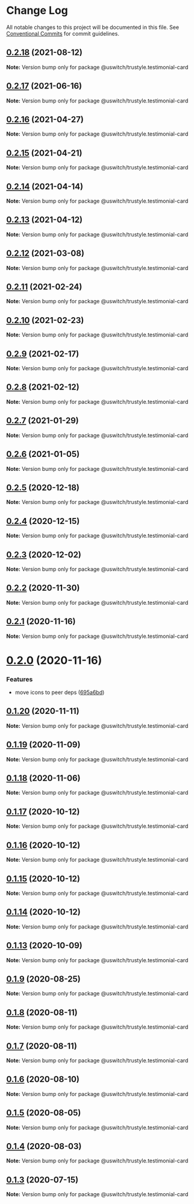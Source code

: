 # Change Log

All notable changes to this project will be documented in this file.
See [Conventional Commits](https://conventionalcommits.org) for commit guidelines.

## [0.2.18](https://github.com/uswitch/trustyle/compare/@uswitch/trustyle.testimonial-card@0.2.17...@uswitch/trustyle.testimonial-card@0.2.18) (2021-08-12)

**Note:** Version bump only for package @uswitch/trustyle.testimonial-card





## [0.2.17](https://github.com/uswitch/trustyle/compare/@uswitch/trustyle.testimonial-card@0.2.16...@uswitch/trustyle.testimonial-card@0.2.17) (2021-06-16)

**Note:** Version bump only for package @uswitch/trustyle.testimonial-card





## [0.2.16](https://github.com/uswitch/trustyle/compare/@uswitch/trustyle.testimonial-card@0.2.15...@uswitch/trustyle.testimonial-card@0.2.16) (2021-04-27)

**Note:** Version bump only for package @uswitch/trustyle.testimonial-card





## [0.2.15](https://github.com/uswitch/trustyle/compare/@uswitch/trustyle.testimonial-card@0.2.14...@uswitch/trustyle.testimonial-card@0.2.15) (2021-04-21)

**Note:** Version bump only for package @uswitch/trustyle.testimonial-card





## [0.2.14](https://github.com/uswitch/trustyle/compare/@uswitch/trustyle.testimonial-card@0.2.13...@uswitch/trustyle.testimonial-card@0.2.14) (2021-04-14)

**Note:** Version bump only for package @uswitch/trustyle.testimonial-card





## [0.2.13](https://github.com/uswitch/trustyle/compare/@uswitch/trustyle.testimonial-card@0.2.12...@uswitch/trustyle.testimonial-card@0.2.13) (2021-04-12)

**Note:** Version bump only for package @uswitch/trustyle.testimonial-card





## [0.2.12](https://github.com/uswitch/trustyle/compare/@uswitch/trustyle.testimonial-card@0.2.11...@uswitch/trustyle.testimonial-card@0.2.12) (2021-03-08)

**Note:** Version bump only for package @uswitch/trustyle.testimonial-card





## [0.2.11](https://github.com/uswitch/trustyle/compare/@uswitch/trustyle.testimonial-card@0.2.9...@uswitch/trustyle.testimonial-card@0.2.11) (2021-02-24)

**Note:** Version bump only for package @uswitch/trustyle.testimonial-card






## [0.2.10](https://github.com/uswitch/trustyle/compare/@uswitch/trustyle.testimonial-card@0.2.9...@uswitch/trustyle.testimonial-card@0.2.10) (2021-02-23)

**Note:** Version bump only for package @uswitch/trustyle.testimonial-card





## [0.2.9](https://github.com/uswitch/trustyle/compare/@uswitch/trustyle.testimonial-card@0.2.8...@uswitch/trustyle.testimonial-card@0.2.9) (2021-02-17)

**Note:** Version bump only for package @uswitch/trustyle.testimonial-card





## [0.2.8](https://github.com/uswitch/trustyle/compare/@uswitch/trustyle.testimonial-card@0.2.7...@uswitch/trustyle.testimonial-card@0.2.8) (2021-02-12)

**Note:** Version bump only for package @uswitch/trustyle.testimonial-card





## [0.2.7](https://github.com/uswitch/trustyle/compare/@uswitch/trustyle.testimonial-card@0.2.6...@uswitch/trustyle.testimonial-card@0.2.7) (2021-01-29)

**Note:** Version bump only for package @uswitch/trustyle.testimonial-card





## [0.2.6](https://github.com/uswitch/trustyle/compare/@uswitch/trustyle.testimonial-card@0.2.5...@uswitch/trustyle.testimonial-card@0.2.6) (2021-01-05)

**Note:** Version bump only for package @uswitch/trustyle.testimonial-card





## [0.2.5](https://github.com/uswitch/trustyle/compare/@uswitch/trustyle.testimonial-card@0.2.4...@uswitch/trustyle.testimonial-card@0.2.5) (2020-12-18)

**Note:** Version bump only for package @uswitch/trustyle.testimonial-card





## [0.2.4](https://github.com/uswitch/trustyle/compare/@uswitch/trustyle.testimonial-card@0.2.3...@uswitch/trustyle.testimonial-card@0.2.4) (2020-12-15)

**Note:** Version bump only for package @uswitch/trustyle.testimonial-card





## [0.2.3](https://github.com/uswitch/trustyle/compare/@uswitch/trustyle.testimonial-card@0.2.2...@uswitch/trustyle.testimonial-card@0.2.3) (2020-12-02)

**Note:** Version bump only for package @uswitch/trustyle.testimonial-card





## [0.2.2](https://github.com/uswitch/trustyle/compare/@uswitch/trustyle.testimonial-card@0.2.1...@uswitch/trustyle.testimonial-card@0.2.2) (2020-11-30)

**Note:** Version bump only for package @uswitch/trustyle.testimonial-card






## [0.2.1](https://github.com/uswitch/trustyle/compare/@uswitch/trustyle.testimonial-card@0.2.0...@uswitch/trustyle.testimonial-card@0.2.1) (2020-11-16)

**Note:** Version bump only for package @uswitch/trustyle.testimonial-card





# [0.2.0](https://github.com/uswitch/trustyle/compare/@uswitch/trustyle.testimonial-card@0.1.20...@uswitch/trustyle.testimonial-card@0.2.0) (2020-11-16)


### Features

* move icons to peer deps ([695a6bd](https://github.com/uswitch/trustyle/commit/695a6bd))





## [0.1.20](https://github.com/uswitch/trustyle/compare/@uswitch/trustyle.testimonial-card@0.1.19...@uswitch/trustyle.testimonial-card@0.1.20) (2020-11-11)

**Note:** Version bump only for package @uswitch/trustyle.testimonial-card





## [0.1.19](https://github.com/uswitch/trustyle/compare/@uswitch/trustyle.testimonial-card@0.1.18...@uswitch/trustyle.testimonial-card@0.1.19) (2020-11-09)

**Note:** Version bump only for package @uswitch/trustyle.testimonial-card





## [0.1.18](https://github.com/uswitch/trustyle/compare/@uswitch/trustyle.testimonial-card@0.1.17...@uswitch/trustyle.testimonial-card@0.1.18) (2020-11-06)

**Note:** Version bump only for package @uswitch/trustyle.testimonial-card





## [0.1.17](https://github.com/uswitch/trustyle/compare/@uswitch/trustyle.testimonial-card@0.1.15...@uswitch/trustyle.testimonial-card@0.1.17) (2020-10-12)

**Note:** Version bump only for package @uswitch/trustyle.testimonial-card





## [0.1.16](https://github.com/uswitch/trustyle/compare/@uswitch/trustyle.testimonial-card@0.1.15...@uswitch/trustyle.testimonial-card@0.1.16) (2020-10-12)

**Note:** Version bump only for package @uswitch/trustyle.testimonial-card





## [0.1.15](https://github.com/uswitch/trustyle/compare/@uswitch/trustyle.testimonial-card@0.1.13...@uswitch/trustyle.testimonial-card@0.1.15) (2020-10-12)

**Note:** Version bump only for package @uswitch/trustyle.testimonial-card





## [0.1.14](https://github.com/uswitch/trustyle/compare/@uswitch/trustyle.testimonial-card@0.1.13...@uswitch/trustyle.testimonial-card@0.1.14) (2020-10-12)

**Note:** Version bump only for package @uswitch/trustyle.testimonial-card





## [0.1.13](https://github.com/uswitch/trustyle/compare/@uswitch/trustyle.testimonial-card@0.1.12...@uswitch/trustyle.testimonial-card@0.1.13) (2020-10-09)

**Note:** Version bump only for package @uswitch/trustyle.testimonial-card






## [0.1.9](https://github.com/uswitch/trustyle/compare/@uswitch/trustyle.testimonial-card@0.1.8...@uswitch/trustyle.testimonial-card@0.1.9) (2020-08-25)

**Note:** Version bump only for package @uswitch/trustyle.testimonial-card





## [0.1.8](https://github.com/uswitch/trustyle/compare/@uswitch/trustyle.testimonial-card@0.1.7...@uswitch/trustyle.testimonial-card@0.1.8) (2020-08-11)

**Note:** Version bump only for package @uswitch/trustyle.testimonial-card





## [0.1.7](https://github.com/uswitch/trustyle/compare/@uswitch/trustyle.testimonial-card@0.1.6...@uswitch/trustyle.testimonial-card@0.1.7) (2020-08-11)

**Note:** Version bump only for package @uswitch/trustyle.testimonial-card





## [0.1.6](https://github.com/uswitch/trustyle/compare/@uswitch/trustyle.testimonial-card@0.1.3...@uswitch/trustyle.testimonial-card@0.1.6) (2020-08-10)

**Note:** Version bump only for package @uswitch/trustyle.testimonial-card





## [0.1.5](https://github.com/uswitch/trustyle/compare/@uswitch/trustyle.testimonial-card@0.1.3...@uswitch/trustyle.testimonial-card@0.1.5) (2020-08-05)

**Note:** Version bump only for package @uswitch/trustyle.testimonial-card





## [0.1.4](https://github.com/uswitch/trustyle/compare/@uswitch/trustyle.testimonial-card@0.1.3...@uswitch/trustyle.testimonial-card@0.1.4) (2020-08-03)

**Note:** Version bump only for package @uswitch/trustyle.testimonial-card





## [0.1.3](https://github.com/uswitch/trustyle/compare/@uswitch/trustyle.testimonial-card@0.1.2...@uswitch/trustyle.testimonial-card@0.1.3) (2020-07-15)

**Note:** Version bump only for package @uswitch/trustyle.testimonial-card
